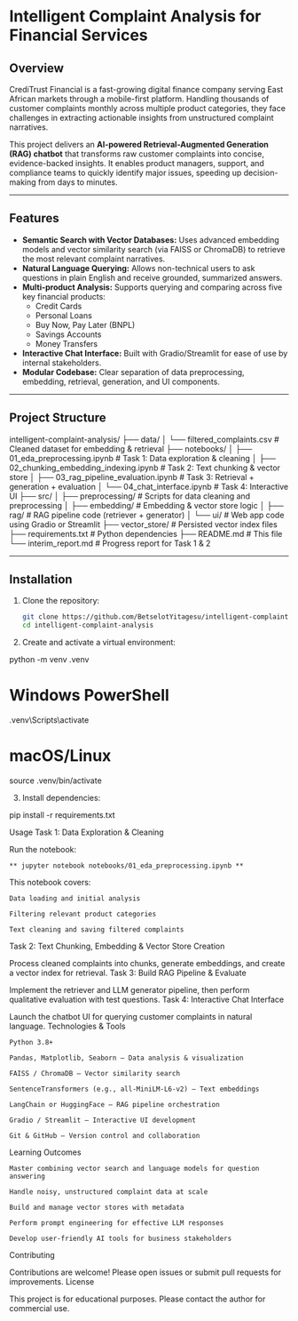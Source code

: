# Intelligent Complaint Analysis for Financial Services

## Overview

CrediTrust Financial is a fast-growing digital finance company serving East African markets through a mobile-first platform. Handling thousands of customer complaints monthly across multiple product categories, they face challenges in extracting actionable insights from unstructured complaint narratives.

This project delivers an **AI-powered Retrieval-Augmented Generation (RAG) chatbot** that transforms raw customer complaints into concise, evidence-backed insights. It enables product managers, support, and compliance teams to quickly identify major issues, speeding up decision-making from days to minutes.

---

## Features

- **Semantic Search with Vector Databases:** Uses advanced embedding models and vector similarity search (via FAISS or ChromaDB) to retrieve the most relevant complaint narratives.
- **Natural Language Querying:** Allows non-technical users to ask questions in plain English and receive grounded, summarized answers.
- **Multi-product Analysis:** Supports querying and comparing across five key financial products:
  - Credit Cards
  - Personal Loans
  - Buy Now, Pay Later (BNPL)
  - Savings Accounts
  - Money Transfers
- **Interactive Chat Interface:** Built with Gradio/Streamlit for ease of use by internal stakeholders.
- **Modular Codebase:** Clear separation of data preprocessing, embedding, retrieval, generation, and UI components.

---

## Project Structure

intelligent-complaint-analysis/
├── data/
│ └── filtered_complaints.csv # Cleaned dataset for embedding & retrieval
├── notebooks/
│ ├── 01_eda_preprocessing.ipynb # Task 1: Data exploration & cleaning
│ ├── 02_chunking_embedding_indexing.ipynb # Task 2: Text chunking & vector store
│ ├── 03_rag_pipeline_evaluation.ipynb # Task 3: Retrieval + generation + evaluation
│ └── 04_chat_interface.ipynb # Task 4: Interactive UI
├── src/
│ ├── preprocessing/ # Scripts for data cleaning and preprocessing
│ ├── embedding/ # Embedding & vector store logic
│ ├── rag/ # RAG pipeline code (retriever + generator)
│ └── ui/ # Web app code using Gradio or Streamlit
├── vector_store/ # Persisted vector index files
├── requirements.txt # Python dependencies
├── README.md # This file
└── interim_report.md # Progress report for Task 1 & 2

---

## Installation

1. Clone the repository:

   ```bash
   git clone https://github.com/BetselotYitagesu/intelligent-complaint-analysis.git
   cd intelligent-complaint-analysis

   ```

2. Create and activate a virtual environment:

python -m venv .venv

# Windows PowerShell

.venv\Scripts\activate

# macOS/Linux

source .venv/bin/activate

3. Install dependencies:

pip install -r requirements.txt

Usage
Task 1: Data Exploration & Cleaning

Run the notebook:

    ** jupyter notebook notebooks/01_eda_preprocessing.ipynb **

This notebook covers:

    Data loading and initial analysis

    Filtering relevant product categories

    Text cleaning and saving filtered complaints

Task 2: Text Chunking, Embedding & Vector Store Creation

Process cleaned complaints into chunks, generate embeddings, and create a vector index for retrieval.
Task 3: Build RAG Pipeline & Evaluate

Implement the retriever and LLM generator pipeline, then perform qualitative evaluation with test questions.
Task 4: Interactive Chat Interface

Launch the chatbot UI for querying customer complaints in natural language.
Technologies & Tools

    Python 3.8+

    Pandas, Matplotlib, Seaborn — Data analysis & visualization

    FAISS / ChromaDB — Vector similarity search

    SentenceTransformers (e.g., all-MiniLM-L6-v2) — Text embeddings

    LangChain or HuggingFace — RAG pipeline orchestration

    Gradio / Streamlit — Interactive UI development

    Git & GitHub — Version control and collaboration

Learning Outcomes

    Master combining vector search and language models for question answering

    Handle noisy, unstructured complaint data at scale

    Build and manage vector stores with metadata

    Perform prompt engineering for effective LLM responses

    Develop user-friendly AI tools for business stakeholders

Contributing

Contributions are welcome! Please open issues or submit pull requests for improvements.
License

This project is for educational purposes. Please contact the author for commercial use.
